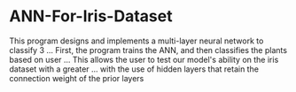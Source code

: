 # ANN-For-Iris-Dataset
This program designs and implements a multi-layer neural network to classify 3 ... First, the program trains the ANN, and then classifies the plants based on user ... This allows the user to test our model's ability on the iris dataset with a greater ... with the use of hidden layers that retain the connection weight of the prior layers

